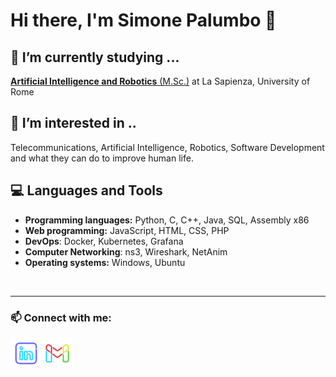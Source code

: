 # Hi there, I'm Simone Palumbo 👋  

## 🌱 I’m currently studying ...
[**Artificial Intelligence and Robotics** (M.Sc.)](https://corsidilaurea.uniroma1.it/it/corso/2021/30431/home) at La Sapienza, University of Rome

## 👀 I’m interested in ..
Telecommunications, Artificial Intelligence, Robotics, Software Development and what they can do to improve human life.

## :computer: Languages and Tools
- **Programming languages:** Python, C, C++, Java, SQL, Assembly x86
- **Web programming:** JavaScript, HTML, CSS, PHP
- **DevOps**: Docker, Kubernetes, Grafana
- **Computer Networking**: ns3, Wireshark, NetAnim
- **Operating systems:** Windows, Ubuntu

<br />

---
### 📫 Connect with me:
[<img align="left" alt="CogSP | LinkedIn" width="50px" style="color:red" src="linkedin_logo.svg" />][linkedin]
[<img align="left" alt="CogSP | Gmail" width="50px" style="color:blue" src="gmail_logo.svg" />][gmail]

[linkedin]: https://www.linkedin.com/in/simone-palumbo2001
[gmail]: mailto:simonepalumbospina@gmail.com
